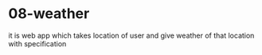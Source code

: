 # 08-weather
it is web app which takes location of user and give weather of that location with specification
